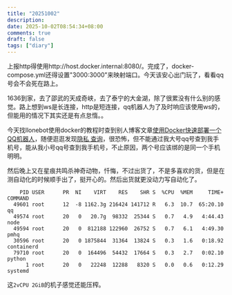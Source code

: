 ```yaml
---
title: "20251002"
description: 
date: 2025-10-02T08:54:34+08:00
comments: true
draft: false
tags: ["diary"]
---
```

上报http得使用http://host.docker.internal:8080/。完成了，docker-compose.yml还得设置"3000:3000"来映射端口。今天该安心出门玩了，看看qq号会不会死在路上。

1636到家，去了邵武的天成奇峡，去了泰宁的大金湖，除了很累没有什么别的感觉。路上想到ws是长连接，http是短连接，qq机器人为了及时响应该使用ws的，但能用的情况下其实还是有点怠惰。。

今天找llonebot使用docker的教程时查到别人博客文章[使用Docker快速部署一个QQ机器人](https://www.imsun.org/archives/1668.html)，随便逛逛发现[隐私 查询](https://privacy.aiuys.com/)，很恐怖，但不能通过我大号qq号查到我手机号，能从我小号qq号查到我手机号，不止原因，两个号应该绑的是同一个手机明明。

然后晚上又在星痕共鸣杀神奇动物，忏悔，不过出货了，不是多喜欢的货，但是在测自动化的时候顺手出了，挺开心的。然后出货就更没动力写自动化了。

```
    PID USER      PR  NI    VIRT    RES    SHR S  %CPU  %MEM     TIME+ COMMAND
  49601 root      12  -8 1162.3g 216424 141712 R   6.3  10.7  65:20.10 qq
  49574 root      20   0   20.7g  98332  25344 S   0.7   4.9   4:44.43 node
  49594 root      20   0  812188 122960  26752 S   0.7   6.1   4:49.30 pmhq
  30596 root      20   0 1875844  31364  13824 S   0.3   1.6   0:18.92 containerd
  79710 root      20   0  164496  54432  17664 S   0.3   2.7   0:02.10 python
      1 root      20   0   22248  12288   8320 S   0.0   0.6   0:12.29 systemd
```

这`2vCPU 2GiB`的机子感觉还能压榨。
